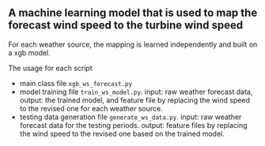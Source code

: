 ## A machine learning model that is used to map the forecast wind speed to the turbine wind speed

For each weather source, the mapping is learned independently and built on a xgb model. 

The usage for each script
* main class file `xgb_ws_forecast.py`
* model training file `train_ws_model.py`. input: raw weather forecast data, output: the trained model, and feature file by replacing the wind speed to the revised one for each weather source. 
* testing data generation file `generate_ws_data.py`. input: raw weather forecast data for the testing periods. output: feature files by replacing the wind speed to the revised one based on the trained model. 
